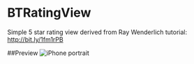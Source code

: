 BTRatingView
============

Simple 5 star rating view derived from Ray Wenderlich tutorial: http://bit.ly/1fm1rPB


##Preview
![iPhone portrait](https://github.com/borut-t/BTRatingView/raw/master/Screenshots/app.png)